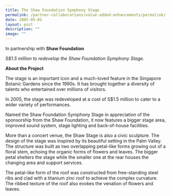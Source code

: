 ```yaml
---
title: The Shaw Foundation Symphony Stage
permalink: /partner-collaborations/value-added-enhancements/permalink/
date: 2005-05-01
layout: post
description: ""
image: ""
---
```


In partnership with **Shaw Foundation**

*S$1.5 million to redevelop the Shaw Foundation Symphony Stage.*

**About the Project**

The stage is an important icon and a much-loved feature in the Singapore Botanic Gardens since the 1990s. It has brought together a diversity of talents who entertained over millions of visitors.

In 2005, the stage was redeveloped at a cost of S$1.5 million to cater to a wider variety of performances.

Named the Shaw Foundation Symphony Stage in appreciation of the sponsorship from the Shaw Foundation, it now features a bigger stage area, improved sound system, stage lighting and back-of-house facilities.

More than a concert venue, the Shaw Stage is also a civic sculpture. The design of the stage was inspired by its beautiful setting in the Palm Valley. The structure was built as two overlapping petal-like forms growing out of a floral stem, echoing the organic forms of flowers and leaves. The bigger petal shelters the stage while the smaller one at the rear houses the changing area and support services.

The petal-like form of the roof was constructed from free-standing steel ribs and clad with a titanium zinc roof to achieve the complex curvature. The ribbed texture of the roof also evokes the venation of flowers and leaves.